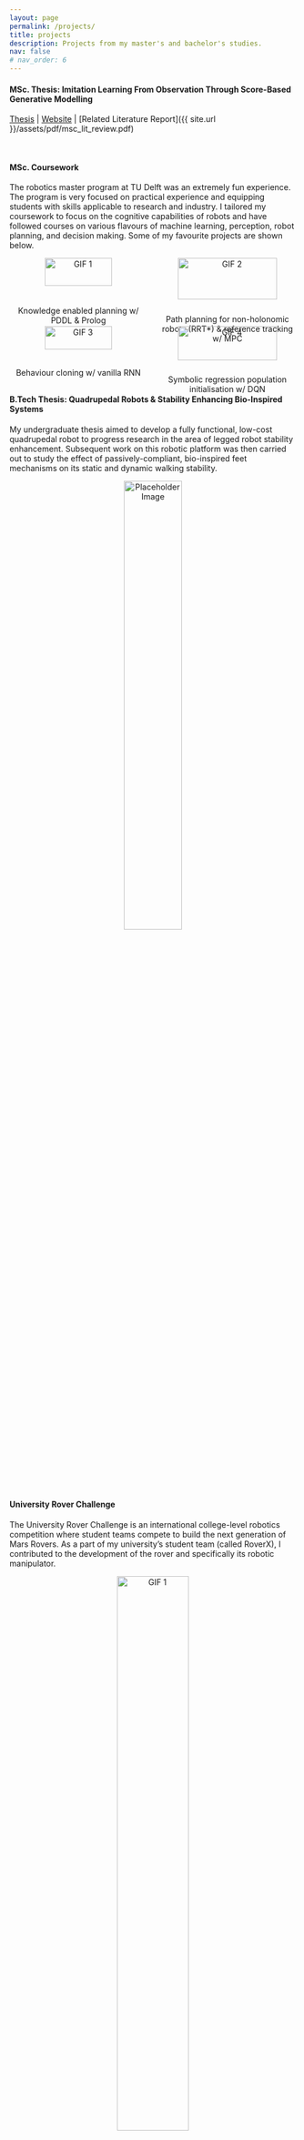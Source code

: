 ```yaml
---
layout: page
permalink: /projects/
title: projects
description: Projects from my master's and bachelor's studies.
nav: false
# nav_order: 6
---
```


<!-- Graduate Thesis: Imitation Learning From Observation Through Score-Based Generative Modelling
[Thesis](https://resolver.tudelft.nl/uuid:12906ba1-4e5f-4756-908e-96e5ccd55b59) | [Website](https://anishhdiwan.github.io/noise-conditioned-energy-based-annealed-rewards/) | [Related Literature Report]({{ site.url }}/assets/pdf/msc_lit_review.pdf) -->


<h4>MSc. Thesis: Imitation Learning From Observation Through Score-Based Generative Modelling</h4>

[Thesis](https://resolver.tudelft.nl/uuid:12906ba1-4e5f-4756-908e-96e5ccd55b59) | [Website](https://anishhdiwan.github.io/noise-conditioned-energy-based-annealed-rewards/) | [Related Literature Report]({{ site.url }}/assets/pdf/msc_lit_review.pdf)

<br>

<h4>MSc. Coursework</h4>

The robotics master program at TU Delft was an extremely fun experience. The program is very focused on practical experience and equipping students with skills applicable to research and industry. I tailored my coursework to focus on the cognitive capabilities of robots and have followed courses on various flavours of machine learning, perception, robot planning, and decision making. Some of my favourite projects are shown below.

<div style="display: grid; grid-template-columns: 1fr 1fr; gap: 20px; text-align: center;">
  <div>
    <img src="{{ site.url }}/assets/img/krr_demo.gif" alt="GIF 1" style="width: 70%; height: auto;">
    <p>Knowledge enabled planning w/ PDDL & Prolog</p>
  </div>
  <div>
    <img src="{{ site.url }}/assets/img/pdm_demo.gif" alt="GIF 2" style="width: 85%; height: auto;">
    <p>Path planning for non-holonomic robots (RRT*) & reference tracking w/ MPC</p>
  </div>
  <div>
    <img src="{{ site.url }}/assets/img/ml4r_demo.gif" alt="GIF 3" style="width: 70%; height: auto;">
    <p>Behaviour cloning w/ vanilla RNN</p>
  </div>
  <div>
    <img src="{{ site.url }}/assets/img/symbolic_dqn.gif" alt="GIF 4" style="width: 85%; height: auto;">
    <p>Symbolic regression population initialisation w/ DQN</p>
  </div>
</div>


<br>

<h4>B.Tech Thesis: Quadrupedal Robots & Stability Enhancing Bio-Inspired Systems</h4>

My undergraduate thesis aimed to develop a fully functional, low-cost quadrupedal robot to progress research in the area of legged robot stability enhancement. Subsequent work on this robotic platform was then carried out to study the effect of passively-compliant, bio-inspired feet mechanisms on its static and dynamic walking stability.

<div style="align-items: center; text-align: center;">
    <img src="{{ site.url }}/assets/img/ibex_bot.jpg" alt="Placeholder Image" style="width: 45%; height: auto;">
</div>

<br>

<h4>University Rover Challenge</h4>

The University Rover Challenge is an international college-level robotics competition where student teams compete to build the next generation of Mars Rovers. As a part of my university’s student team (called RoverX), I contributed to the development of the rover and specifically its robotic manipulator.

<div style="align-items: center; text-align: center;">
    <img src="{{ site.url }}/assets/img/rover.jpg" alt="GIF 1" style="width: 50%; height: auto;">
</div>